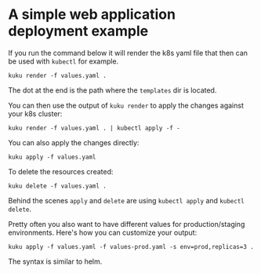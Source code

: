# A simple web application deployment example 

If you run the command below it will render the k8s yaml file that then can be used with `kubectl` for example.

    kuku render -f values.yaml .
    
The dot at the end is the path where the `templates` dir is located.
    
You can then use the output of `kuku render` to apply the changes against your k8s cluster:

    kuku render -f values.yaml . | kubectl apply -f -
    
    
You can also apply the changes directly:

    kuku apply -f values.yaml


To delete the resources created:

    kuku delete -f values.yaml .
    
    
Behind the scenes `apply` and `delete` are using `kubectl apply` and `kubectl delete`.

Pretty often you also want to have different values for production/staging environments.
Here's how you can customize your output:

    kuku apply -f values.yaml -f values-prod.yaml -s env=prod,replicas=3 .
    
The syntax is similar to helm.
